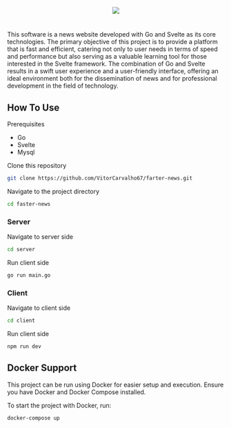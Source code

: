 <p align="center">
  <img src="https://github.com/VitorCarvalho67/Faster-News/assets/102667323/30554e6e-5e2a-4480-be94-963ffa3f9049" />
</p>

#

This software is a news website developed with Go and Svelte as its core technologies. The primary objective of this project is to provide a platform that is fast and efficient, catering not only to user needs in terms of speed and performance but also serving as a valuable learning tool for those interested in the Svelte framework. The combination of Go and Svelte results in a swift user experience and a user-friendly interface, offering an ideal environment both for the dissemination of news and for professional development in the field of technology.

## How To Use
Prerequisites
- Go
- Svelte
- Mysql

Clone this repository
```bash
git clone https://github.com/VitorCarvalho67/farter-news.git
```

Navigate to the project directory
```bash
cd faster-news
```

### Server
Navigate to server side
```bash
cd server
```

Run client side
```bash
go run main.go
```

### Client
Navigate to client side
```bash
cd client
```

Run client side
```bash
npm run dev
```

## Docker Support
This project can be run using Docker for easier setup and execution. Ensure you have Docker and Docker Compose installed.

To start the project with Docker, run:
```bash
docker-compose up
```
